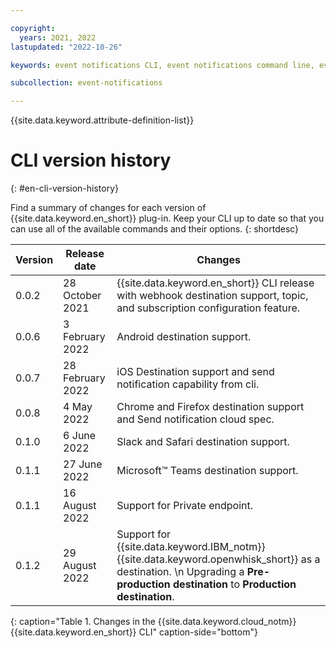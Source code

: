 ```yaml
---

copyright:
  years: 2021, 2022
lastupdated: "2022-10-26"

keywords: event notifications CLI, event notifications command line, event notifications terminal, event notifications shell, Event Notifications, en, en version history

subcollection: event-notifications

---
```


{{site.data.keyword.attribute-definition-list}}

# CLI version history
{: #en-cli-version-history}

Find a summary of changes for each version of {{site.data.keyword.en_short}} plug-in. Keep your CLI up to date so that you can use all of the available commands and their options.
{: shortdesc}

| Version    | Release date     | Changes                                                                  |
| ---------- | ---------------- | ------------------------------------------------------------------------ |
| 0.0.2      | 28 October 2021  | {{site.data.keyword.en_short}} CLI release with webhook destination support, topic, and subscription configuration feature. |
| 0.0.6      | 3 February 2022  | Android destination support.                                             |
| 0.0.7      | 28 February 2022 | iOS Destination support and send notification capability from cli.       |
| 0.0.8      | 4 May 2022       | Chrome and Firefox destination support and Send notification cloud spec. |
| 0.1.0      | 6 June 2022      | Slack and Safari destination support.                                    |
| 0.1.1      | 27 June 2022     | Microsoft&trade; Teams destination support.                                     |
| 0.1.1      | 16 August 2022   | Support for Private endpoint.                                            |
| 0.1.2      | 29 August 2022   | Support for {{site.data.keyword.IBM_notm}} {{site.data.keyword.openwhisk_short}} as a destination.  \n Upgrading a **Pre-production destination** to **Production destination**. |
{: caption="Table 1. Changes in the {{site.data.keyword.cloud_notm}} {{site.data.keyword.en_short}} CLI" caption-side="bottom"}
